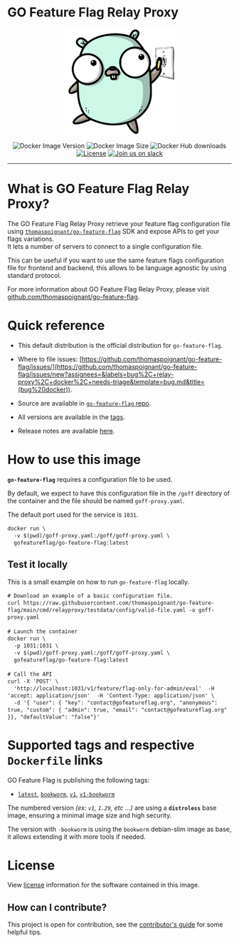 # GO Feature Flag Relay Proxy

<p align="center">
  <img width="250" height="238" src="https://github.com/thomaspoignant/go-feature-flag/raw/main/logo.png" alt="go-feature-flag logo" />
</p>

<p align="center">
  <img alt="Docker Image Version" src="https://img.shields.io/docker/v/thomaspoignant/go-feature-flag?sort=semver&color=green"/>
  <img alt="Docker Image Size" src="https://img.shields.io/docker/image-size/thomaspoignant/go-feature-flag?sort=semver"/>
  <img alt="Docker Hub downloads" src="https://img.shields.io/docker/pulls/thomaspoignant/go-feature-flag?logo=docker"/>
  <a href="https://github.com/thomaspoignant/go-feature-flag/blob/main/LICENSE"><img src="https://img.shields.io/github/license/thomaspoignant/go-feature-flag" alt="License"/></a>
  <a href="https://gofeatureflag.org/slack"><img src="https://img.shields.io/badge/join-us%20on%20slack-gray.svg?longCache=true&logo=slack&colorB=green" alt="Join us on slack"></a> 
</p>


--- 

# What is GO Feature Flag Relay Proxy?

The GO Feature Flag Relay Proxy retrieve your feature flag configuration file using [`thomaspoignant/go-feature-flag`](https://github.com/thomaspoignant/go-feature-flag) SDK and expose APIs to get your flags variations.  
It lets a number of servers to connect to a single configuration file.

This can be useful if you want to use the same feature flags configuration file for frontend and backend, this allows to be language agnostic by using standard protocol.

For more information about GO Feature Flag Relay Proxy, please visit [github.com/thomaspoignant/go-feature-flag](https://github.com/thomaspoignant/go-feature-flag/tree/main/cmd/relayproxy).


# Quick reference

- This default distribution is the official distribution for `go-feature-flag`.

- Where to file issues: 
  [https://github.com/thomaspoignant/go-feature-flag/issues/](https://github.com/thomaspoignant/go-feature-flag/issues/new?assignees=&labels=bug%2C+relay-proxy%2C+docker%2C+needs-triage&template=bug.md&title=(bug%20docker)).

- Source are available in [`go-feature-flag` repo](https://github.com/thomaspoignant/go-feature-flag/tree/main/cmd/relayproxy).

- All versions are available in the [tags](https://hub.docker.com/r/thomaspoignant/go-feature-flag/tags).

- Release notes are available [here](https://github.com/thomaspoignant/go-feature-flag/releases).


# How to use this image

**`go-feature-flag`** requires a configuration file to be used.

By default, we expect to have this configuration file in the `/goff` directory of the container and the file should be named `goff-proxy.yaml`.  

The default port used for the service is `1031`.

```shell
docker run \
  -v $(pwd)/goff-proxy.yaml:/goff/goff-proxy.yaml \
  gofeatureflag/go-feature-flag:latest
```

## Test it locally

This is a small example on how to run `go-feature-flag` locally.

```shell
# Download an example of a basic configuration file.
curl https://raw.githubusercontent.com/thomaspoignant/go-feature-flag/main/cmd/relayproxy/testdata/config/valid-file.yaml -o goff-proxy.yaml

# Launch the container
docker run \
  -p 1031:1031 \
  -v $(pwd)/goff-proxy.yaml:/goff/goff-proxy.yaml \
  gofeatureflag/go-feature-flag:latest
  
# Call the API
curl -X 'POST' \
  'http://localhost:1031/v1/feature/flag-only-for-admin/eval'  -H 'accept: application/json'  -H 'Content-Type: application/json' \
  -d '{ "user": { "key": "contact@gofeatureflag.org", "anonymous": true, "custom": { "admin": true, "email": "contact@gofeatureflag.org" }}, "defaultValue": "false"}'
```

# Supported tags and respective `Dockerfile` links

GO Feature Flag is publishing the following tags:
- [`latest`](https://github.com/thomaspoignant/go-feature-flag/blob/main/cmd/relayproxy/DockerfileGoreleaser), [`bookworm`](https://github.com/thomaspoignant/go-feature-flag/blob/main/cmd/relayproxy/DockerfileGoreleaserBookworm), [`v1`](https://github.com/thomaspoignant/go-feature-flag/blob/main/cmd/relayproxy/DockerfileGoreleaser), [`v1-bookworm`](https://github.com/thomaspoignant/go-feature-flag/blob/main/cmd/relayproxy/DockerfileGoreleaserBookworm)

The numbered version _(ex: `v1`, `1.29`, etc ...)_ are using a **`distroless`** base image,
ensuring a minimal image size and high security.

The version with `-bookworm` is using the `bookworm` debian-slim image as base,
it allows extending it with more tools if needed.

# License

View [license](https://github.com/thomaspoignant/go-feature-flag/blob/main/LICENSE) information for the software contained in this image.

## How can I contribute?
This project is open for contribution, see the [contributor's guide](https://github.com/thomaspoignant/go-feature-flag/blob/main/CONTRIBUTING.md) for some helpful tips.
